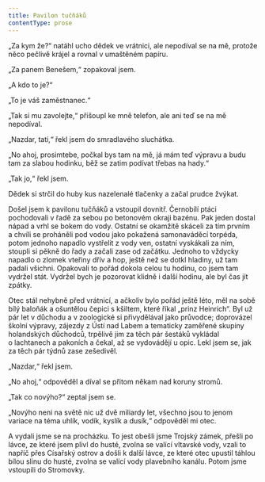 ```yaml
---
title: Pavilon tučňáků
contentType: prose
---
```


<section>

„Za kym že?“ natáhl ucho dědek ve vrátnici, ale nepodíval se na mě, protože něco pečlivě krájel a rovnal v umaštěném papíru.

„Za panem Benešem,“ zopakoval jsem.

„A kdo to je?“

„To je váš zaměstnanec.“

„Tak si mu zavolejte,“ přišoupl ke mně telefon, ale ani teď se na mě nepodíval.

„Nazdar, tati,“ řekl jsem do smradlavého sluchátka.

„No ahoj, prosimtebe, počkal bys tam na mě, já mám teď výpravu a budu tam za slabou hodinku, běž se zatim podívat třebas na hady.“

„Tak jo,“ řekl jsem.

Dědek si strčil do huby kus nazelenalé tlačenky a začal prudce žvýkat.

Došel jsem k pavilonu tučňáků a vstoupil dovnitř. Černobílí ptáci pochodovali v řadě za sebou po betonovém okraji bazénu. Pak jeden dostal nápad a vrhl se bokem do vody. Ostatní se okamžitě skáceli za tím prvním a chvíli se proháněli pod vodou jako pokažená samonaváděcí torpéda, potom jednoho napadlo vystřelit z vody ven, ostatní vyskákali za ním, stoupli si pěkně do řady a začali zase od začátku. Jednoho to vždycky napadlo o zlomek vteřiny dřív a hop, ještě než se dotkl hladiny, už tam padali všichni. Opakovali to pořád dokola celou tu hodinu, co jsem tam vydržel stát. Vydržel bych je pozorovat klidně i další hodinu, ale byl čas jít zpátky.

Otec stál nehybně před vrátnicí, a ačkoliv bylo pořád ještě léto, měl na sobě bílý baloňák a ošuntělou čepici s kšiltem, které říkal „prinz Heinrich“. Byl už pár let v důchodu a v zoologické si přivydělával jako průvodce; doprovázel školní výpravy, zájezdy z Ústí nad Labem a tematicky zaměřené skupiny holandských důchodců, trpělivě jim za těch pár šestáků vykládal o lachtanech a pakoních a čekal, až se vydovádějí u opic. Lekl jsem se, jak za těch pár týdnů zase zešedivěl.

„Nazdar,“ řekl jsem.

„No ahoj,“ odpověděl a díval se přitom někam nad koruny stromů.

„Tak co novýho?“ zeptal jsem se.

„Novýho neni na světě nic už dvě miliardy let, všechno jsou to jenom variace na téma uhlík, vodík, kyslík a dusík,“ odpověděl mi otec.

A vydali jsme se na procházku. To jest obešli jsme Trojský zámek, přešli po lávce, ze které jsem plivl do husté, zvolna se valící vltavské vody, vzali to napříč přes Císařský ostrov a došli k další lávce, ze které otec upustil táhlou bílou slinu do husté, zvolna se valící vody plavebního kanálu. Potom jsme vstoupili do Stromovky.

</section>

